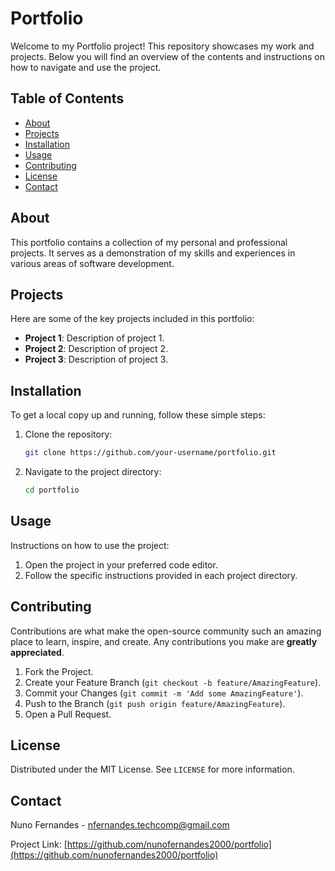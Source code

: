 # Portfolio

Welcome to my Portfolio project! This repository showcases my work and projects. Below you will find an overview of the contents and instructions on how to navigate and use the project.

## Table of Contents
- [About](#about)
- [Projects](#projects)
- [Installation](#installation)
- [Usage](#usage)
- [Contributing](#contributing)
- [License](#license)
- [Contact](#contact)

## About
This portfolio contains a collection of my personal and professional projects. It serves as a demonstration of my skills and experiences in various areas of software development.

## Projects
Here are some of the key projects included in this portfolio:
- **Project 1**: Description of project 1.
- **Project 2**: Description of project 2.
- **Project 3**: Description of project 3.

## Installation
To get a local copy up and running, follow these simple steps:
1. Clone the repository:
    ```sh
    git clone https://github.com/your-username/portfolio.git
    ```
2. Navigate to the project directory:
    ```sh
    cd portfolio
    ```

## Usage
Instructions on how to use the project:
1. Open the project in your preferred code editor.
2. Follow the specific instructions provided in each project directory.

## Contributing
Contributions are what make the open-source community such an amazing place to learn, inspire, and create. Any contributions you make are **greatly appreciated**.
1. Fork the Project.
2. Create your Feature Branch (`git checkout -b feature/AmazingFeature`).
3. Commit your Changes (`git commit -m 'Add some AmazingFeature'`).
4. Push to the Branch (`git push origin feature/AmazingFeature`).
5. Open a Pull Request.

## License
Distributed under the MIT License. See `LICENSE` for more information.

## Contact
Nuno Fernandes - [nfernandes.techcomp@gmail.com](mailto:nfernandes.techcomp@gmail.com)

Project Link: [https://github.com/nunofernandes2000/portfolio](https://github.com/nunofernandes2000/portfolio)
